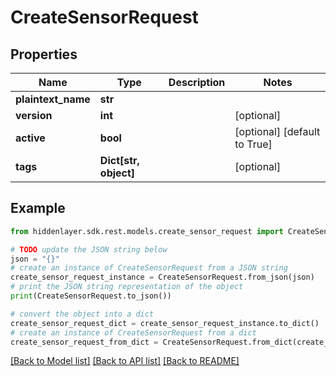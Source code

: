 # CreateSensorRequest


## Properties

Name | Type | Description | Notes
------------ | ------------- | ------------- | -------------
**plaintext_name** | **str** |  | 
**version** | **int** |  | [optional] 
**active** | **bool** |  | [optional] [default to True]
**tags** | **Dict[str, object]** |  | [optional] 

## Example

```python
from hiddenlayer.sdk.rest.models.create_sensor_request import CreateSensorRequest

# TODO update the JSON string below
json = "{}"
# create an instance of CreateSensorRequest from a JSON string
create_sensor_request_instance = CreateSensorRequest.from_json(json)
# print the JSON string representation of the object
print(CreateSensorRequest.to_json())

# convert the object into a dict
create_sensor_request_dict = create_sensor_request_instance.to_dict()
# create an instance of CreateSensorRequest from a dict
create_sensor_request_from_dict = CreateSensorRequest.from_dict(create_sensor_request_dict)
```
[[Back to Model list]](../README.md#documentation-for-models) [[Back to API list]](../README.md#documentation-for-api-endpoints) [[Back to README]](../README.md)


